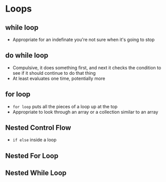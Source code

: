 # Loops

## while loop
- Appropriate for an indefinate you're not sure when it's going to stop

## do while loop
- Compulsive, it does something first, and next it checks the condition to see if it should continue to do that thing
- At least evaluates one time, potentially more

## for loop
- `for loop` puts all the pieces of a loop up at the top
- Appropriate to look through an array or a collection similar to an array

## Nested Control Flow
-  `if else` inside a loop

## Nested For Loop

## Nested While Loop





